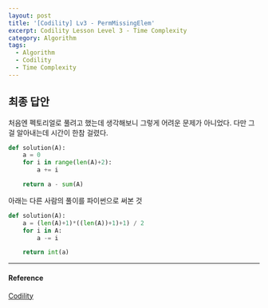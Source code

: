 ```yaml
---
layout: post
title: '[Codility] Lv3 - PermMissingElem'
excerpt: Codility Lesson Level 3 - Time Complexity
category: Algorithm
tags:
  - Algorithm
  - Codility
  - Time Complexity
---
```


## 최종 답안

처음엔 펙토리얼로 풀려고 했는데 생각해보니 그렇게 어려운 문제가 아니었다. 다만 그걸 알아내는데 시간이 한참 걸렸다.

```py
def solution(A):
    a = 0
    for i in range(len(A)+2):
        a += i

    return a - sum(A)
```

아래는 다른 사람의 풀이를 파이썬으로 써본 것

```py
def solution(A):
    a = (len(A)+1)*((len(A))+1)+1) / 2
    for i in A:
        a -= i

    return int(a)
```

- - -

#### Reference

[Codility](https://app.codility.com/programmers/lessons/3-time_complexity/perm_missing_elem/)